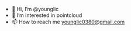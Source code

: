 - 👋 Hi, I’m @younglic
- 👀 I’m interested in pointcloud
- 📫 How to reach me younglic0380@gmail.com

<!---
younglic/younglic is a ✨ special ✨ repository because its `README.md` (this file) appears on your GitHub profile.
You can click the Preview link to take a look at your changes.
--->
